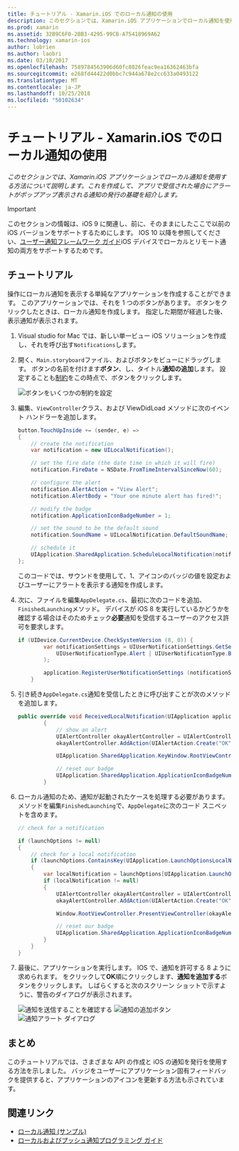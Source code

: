 ```yaml
---
title: チュートリアル - Xamarin.iOS でのローカル通知の使用
description: このセクションでは、Xamarin.iOS アプリケーションでローカル通知を使用する方法について説明します。 これを作成して、アプリで受信された場合にアラートがポップアップ表示される通知の発行の基礎を紹介します。
ms.prod: xamarin
ms.assetid: 32B9C6F0-2BB3-4295-99CB-A75418969A62
ms.technology: xamarin-ios
author: lobrien
ms.author: laobri
ms.date: 03/18/2017
ms.openlocfilehash: 7589784563906d60fc8026feac9ea16362463bfa
ms.sourcegitcommit: e268fd44422d0bbc7c944a678e2cc633a0493122
ms.translationtype: MT
ms.contentlocale: ja-JP
ms.lasthandoff: 10/25/2018
ms.locfileid: "50102634"
---
```

# <a name="walkthrough---using-local-notifications-in-xamarinios"></a>チュートリアル - Xamarin.iOS でのローカル通知の使用

_このセクションでは、Xamarin.iOS アプリケーションでローカル通知を使用する方法について説明します。これを作成して、アプリで受信された場合にアラートがポップアップ表示される通知の発行の基礎を紹介します。_

> [!IMPORTANT]
> このセクションの情報は、iOS 9 に関連し、前に、そのままにしたここで以前の iOS バージョンをサポートするためにします。 IOS 10 以降を参照してください、[ユーザー通知フレームワーク ガイド](~/ios/platform/user-notifications/index.md)iOS デバイスでローカルとリモート通知の両方をサポートするためです。

## <a name="walkthrough"></a>チュートリアル

操作にローカル通知を表示する単純なアプリケーションを作成することができます。 このアプリケーションでは、それを 1 つのボタンがあります。 ボタンをクリックしたときは、ローカル通知を作成します。 指定した期間が経過した後、表示通知が表示されます。


1. Visual studio for Mac では、新しい単一ビュー iOS ソリューションを作成し、それを呼び出す`Notifications`します。
1. 開く、`Main.storyboard`ファイル、およびボタンをビューにドラッグします。 ボタンの名前を付けます**ボタン**、し、タイトル**通知の追加**します。 設定することも[制約](~/ios/user-interface/designer/designer-auto-layout.md)をこの時点で、ボタンをクリックします。 

    ![](local-notifications-in-ios-walkthrough-images/image3.png "ボタンをいくつかの制約を設定")
1. 編集、`ViewController`クラス、および ViewDidLoad メソッドに次のイベント ハンドラーを追加します。

    ```csharp
    button.TouchUpInside += (sender, e) =>
    {
        // create the notification
        var notification = new UILocalNotification();

        // set the fire date (the date time in which it will fire)
        notification.FireDate = NSDate.FromTimeIntervalSinceNow(60);

        // configure the alert
        notification.AlertAction = "View Alert";
        notification.AlertBody = "Your one minute alert has fired!";

        // modify the badge
        notification.ApplicationIconBadgeNumber = 1;

        // set the sound to be the default sound
        notification.SoundName = UILocalNotification.DefaultSoundName;

        // schedule it
        UIApplication.SharedApplication.ScheduleLocalNotification(notification);
    };
    ```

    このコードでは、サウンドを使用して、1、アイコンのバッジの値を設定およびユーザーにアラートを表示する通知を作成します。

1. 次に、ファイルを編集`AppDelegate.cs`、最初に次のコードを追加、`FinishedLaunching`メソッド。 デバイスが iOS 8 を実行しているかどうかを確認する場合はそのためチェック**必要**通知を受信するユーザーのアクセス許可を要求します。

    ```csharp
    if (UIDevice.CurrentDevice.CheckSystemVersion (8, 0)) {
            var notificationSettings = UIUserNotificationSettings.GetSettingsForTypes (
                UIUserNotificationType.Alert | UIUserNotificationType.Badge | UIUserNotificationType.Sound, null
            );

            application.RegisterUserNotificationSettings (notificationSettings);
        }
    ```

1. 引き続き`AppDelegate.cs`通知を受信したときに呼び出すことが次のメソッドを追加します。

    ```csharp
    public override void ReceivedLocalNotification(UIApplication application, UILocalNotification notification)
            {
                // show an alert
                UIAlertController okayAlertController = UIAlertController.Create(notification.AlertAction, notification.AlertBody, UIAlertControllerStyle.Alert);
                okayAlertController.AddAction(UIAlertAction.Create("OK", UIAlertActionStyle.Default, null));

                UIApplication.SharedApplication.KeyWindow.RootViewController.PresentViewController(okayAlertController, true, null);

                // reset our badge
                UIApplication.SharedApplication.ApplicationIconBadgeNumber = 0;
            }

    ```

1. ローカル通知のため、通知が起動されたケースを処理する必要があります。 メソッドを編集`FinishedLaunching`で、`AppDelegate`に次のコード スニペットを含めます。


    ```csharp
    // check for a notification

    if (launchOptions != null)
    {
        // check for a local notification
        if (launchOptions.ContainsKey(UIApplication.LaunchOptionsLocalNotificationKey))
        {
            var localNotification = launchOptions[UIApplication.LaunchOptionsLocalNotificationKey] as UILocalNotification;
            if (localNotification != null)
            {
                UIAlertController okayAlertController = UIAlertController.Create(localNotification.AlertAction, localNotification.AlertBody, UIAlertControllerStyle.Alert);
                okayAlertController.AddAction(UIAlertAction.Create("OK", UIAlertActionStyle.Default, null));

                Window.RootViewController.PresentViewController(okayAlertController, true, null);

                // reset our badge
                UIApplication.SharedApplication.ApplicationIconBadgeNumber = 0;
            }
        }
    }

    ```

1. 最後に、アプリケーションを実行します。 IOS で、通知を許可する 8 ように求められます。 をクリックして**OK**順にクリックします、**通知を追加する**ボタンをクリックします。 しばらくすると次のスクリーン ショットで示すように、警告のダイアログが表示されます。

    ![](local-notifications-in-ios-walkthrough-images/image0.png "通知を送信することを確認する") ![](local-notifications-in-ios-walkthrough-images/image1.png "通知の追加ボタン") ![](local-notifications-in-ios-walkthrough-images/image2.png "通知アラート ダイアログ")

## <a name="summary"></a>まとめ

このチュートリアルでは、さまざまな API の作成と iOS の通知を発行を使用する方法を示しました。 バッジをユーザーにアプリケーション固有フィードバックを提供すると、アプリケーションのアイコンを更新する方法も示されています。


## <a name="related-links"></a>関連リンク

- [ローカル通知 (サンプル)](https://developer.xamarin.com/samples/monotouch/LocalNotifications)
- [ローカルおよびプッシュ通知プログラミング ガイド](https://developer.apple.com/library/prerelease/content/documentation/NetworkingInternet/Conceptual/RemoteNotificationsPG/)
